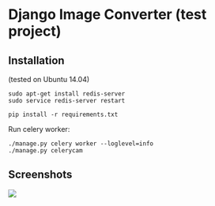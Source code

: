 # Django Image Converter (test project)

## Installation

(tested on Ubuntu 14.04)

    sudo apt-get install redis-server
    sudo service redis-server restart

    pip install -r requirements.txt

Run celery worker:

    ./manage.py celery worker --loglevel=info
    ./manage.py celerycam
    
## Screenshots

![](https://habrastorage.org/files/e80/8e6/7df/e808e67df6a64802bb7643916be9fbae.png)
